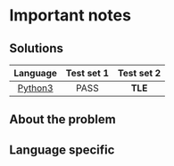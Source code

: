 # Important notes

## Solutions

|       Language        | Test set 1 | Test set 2 |
| :-------------------: | :--------: | :--------: |
| [Python3](parcels.py) |    PASS    |  **TLE**   |

## About the problem

## Language specific
